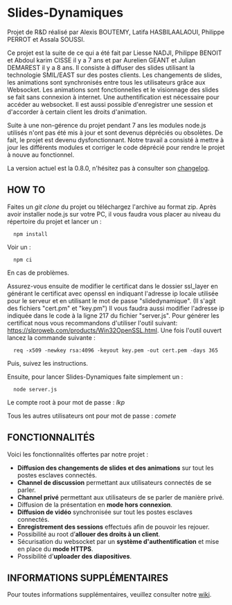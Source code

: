 Slides-Dynamiques 
=================

Projet de R&amp;D réalisé par Alexis BOUTEMY, Latifa HASBILAALAOUI, Philippe PERROT et Assala SOUSSI.

Ce projet est la suite de ce qui a été fait par Liesse NADJI, Philippe BENOIT et Abdoul karim CISSE il y a 7 ans et par Aurelien GEANT et Julian DEMAREST il y a 8 ans. Il consiste à diffuser des slides utilisant la technologie SMIL/EAST sur des postes clients. Les changements de slides, les animations sont synchronisés entre tous les utilisateurs grâce aux Websocket. Les animations sont fonctionnelles et le visionnage des slides se fait sans connexion à internet. Une authentification est nécessaire pour accéder au websocket. Il est aussi possible d'enregistrer une session et d'accorder à certain client les droits d'animation.

Suite à une non-gérence du projet pendant 7 ans les modules node.js utilisés n'ont pas été mis à jour et sont devenus dépréciés ou obsolètes. De fait, le projet est devenu dysfonctionnant. Notre travail a consisté à mettre à jour les différents modules et corriger le code déprécié pour rendre le projet à nouve au fonctionnel.
    
La version actuel est la 0.8.0, n'hésitez pas à consulter son [changelog](https://github.com/OresteVisari/Slides-Dynamiques/wiki/Changelogs).

    
HOW TO
-----------------------------

Faites un *git clone* du projet ou téléchargez l'archive au format zip.
Après avoir installer node.js sur votre PC, il vous faudra vous placer au niveau du répertoire du projet et lancer un :

      npm install

Voir un :

      npm ci
En cas de problèmes.

Assurez-vous ensuite de modifier le certificat dans le dossier ssl_layer en générant le certificat avec openssl en indiquant l'adresse ip locale utilisée pour le serveur et en utilisant le mot de passe "slidedynamique". (Il s'agit des fichiers "cert.pm" et "key.pm")
Il vous faudra aussi modifier l'adresse ip indiquée dans le code à la ligne 217 du fichier "server.js".
Pour générer les certificat nous vous recommandons d'utiliser l'outil suivant: https://slproweb.com/products/Win32OpenSSL.html.
Une fois l'outil ouvert lancez la commande suivante : 

      req -x509 -newkey rsa:4096 -keyout key.pem -out cert.pem -days 365
Puis, suivez les instructions.

Ensuite, pour lancer Slides-Dynamiques faite simplement un :

      node server.js

Le compte root à pour mot de passe : *lkp*

Tous les autres utilisateurs ont pour mot de passe : *comete*


FONCTIONNALITÉS
----------------

Voici les fonctionnalités offertes par notre projet :

- **Diffusion des changements de slides et des animations** sur tout les postes esclaves connectés.
- **Channel de discussion** permettant aux utilisateurs connectés de se parler.
- **Channel privé** permettant aux utilisateurs de se parler de manière privé.
- Diffusion de la présentation en **mode hors connexion**.
- **Diffusion de vidéo** synchronisée sur tout les postes esclaves connectés.
- **Enregistrement des sessions** effectués afin de pouvoir les rejouer.
- Possibilité au root d’**allouer des droits à un client**.
- Sécurisation du websocket par un **système d'authentification** et mise en place du **mode HTTPS**.
- Possibilité d'**uploader des diapositives**.
    

INFORMATIONS SUPPLÉMENTAIRES
-----------------------------

Pour toutes informations supplémentaires, veuillez consulter notre [wiki](https://github.com/OresteVisari/Slides-Dynamiques/wiki).
